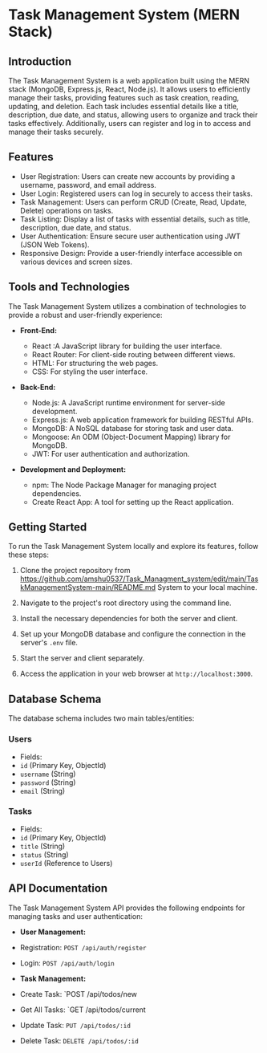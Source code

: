 # Task Management System (MERN Stack)

## Introduction

The Task Management System is a web application built using the MERN stack (MongoDB, Express.js, React, Node.js). It allows users to efficiently manage their tasks, providing features such as task creation, reading, updating, and deletion. Each task includes essential details like a title, description, due date, and status, allowing users to organize and track their tasks effectively. Additionally, users can register and log in to access and manage their tasks securely.

## Features

- User Registration: Users can create new accounts by providing a username, password, and email address.
- User Login: Registered users can log in securely to access their tasks.
- Task Management: Users can perform CRUD (Create, Read, Update, Delete) operations on tasks.
- Task Listing: Display a list of tasks with essential details, such as title, description, due date, and status.
- User Authentication: Ensure secure user authentication using JWT (JSON Web Tokens).
- Responsive Design: Provide a user-friendly interface accessible on various devices and screen sizes.

## Tools and Technologies

The Task Management System utilizes a combination of technologies to provide a robust and user-friendly experience:

- **Front-End:**
  - React :A JavaScript library for building the user interface.
  - React Router: For client-side routing between different views.
  - HTML: For structuring the web pages.
  - CSS: For styling the user interface.

- **Back-End:**
  - Node.js: A JavaScript runtime environment for server-side development.
  - Express.js: A web application framework for building RESTful APIs.
  - MongoDB: A NoSQL database for storing task and user data.
  - Mongoose: An ODM (Object-Document Mapping) library for MongoDB.
  - JWT: For user authentication and authorization.

- **Development and Deployment:**
  - npm: The Node Package Manager for managing project dependencies.
  - Create React App: A tool for setting up the React application.
 
## Getting Started

To run the Task Management System locally and explore its features, follow these steps:

1. Clone the project repository from https://github.com/amshu0537/Task_Managment_system/edit/main/TaskManagementSystem-main/README.md System to your local machine.

2. Navigate to the project's root directory using the command line.

3. Install the necessary dependencies for both the server and client.

4. Set up your MongoDB database and configure the connection in the server's `.env` file.

5. Start the server and client separately.

6. Access the application in your web browser at `http://localhost:3000`.

## Database Schema

The database schema includes two main tables/entities:

### Users
- Fields:
- `id` (Primary Key, ObjectId)
- `username` (String)
- `password` (String)
- `email` (String)

### Tasks
- Fields:
- `id` (Primary Key, ObjectId)
- `title` (String)
- `status` (String)
- `userId` (Reference to Users)

## API Documentation

The Task Management System API provides the following endpoints for managing tasks and user authentication:

- **User Management:**
- Registration: `POST /api/auth/register`
- Login: `POST /api/auth/login`

- **Task Management:**
- Create Task: `POST /api/todos/new
- Get All Tasks: `GET /api/todos/current
- Update Task: `PUT /api/todos/:id`
- Delete Task: `DELETE /api/todos/:id`
